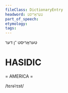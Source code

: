 ```yaml
---
fileClass: DictionaryEntry
headword: טעראָריסט
part_of_speech: 
etymology: 
tags: 
---
```

טעראָריסט
־ן
דער

HASIDIC
=======
= AMERICA = 

/tɛrəˈrɪst/